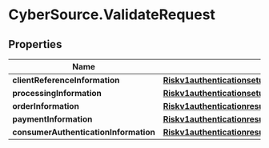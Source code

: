 # CyberSource.ValidateRequest

## Properties
Name | Type | Description | Notes
------------ | ------------- | ------------- | -------------
**clientReferenceInformation** | [**Riskv1authenticationsetupsClientReferenceInformation**](Riskv1authenticationsetupsClientReferenceInformation.md) |  | [optional] 
**processingInformation** | [**Riskv1authenticationsetupsProcessingInformation**](Riskv1authenticationsetupsProcessingInformation.md) |  | [optional] 
**orderInformation** | [**Riskv1authenticationresultsOrderInformation**](Riskv1authenticationresultsOrderInformation.md) |  | [optional] 
**paymentInformation** | [**Riskv1authenticationresultsPaymentInformation**](Riskv1authenticationresultsPaymentInformation.md) |  | [optional] 
**consumerAuthenticationInformation** | [**Riskv1authenticationresultsConsumerAuthenticationInformation**](Riskv1authenticationresultsConsumerAuthenticationInformation.md) |  | [optional] 



